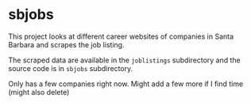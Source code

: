 # sbjobs

This project looks at different career websites of companies in Santa Barbara and scrapes the job listing.

The scraped data are available in the `joblistings` subdirectory and the source code is in `sbjobs` subdirectory.

Only has a few companies right now. Might add a few more if I find time (might also delete) 

